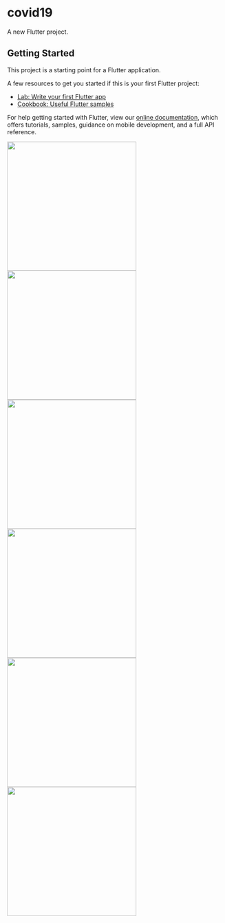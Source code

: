 # covid19

A new Flutter project.

## Getting Started

This project is a starting point for a Flutter application.

A few resources to get you started if this is your first Flutter project:

- [Lab: Write your first Flutter app](https://flutter.dev/docs/get-started/codelab)
- [Cookbook: Useful Flutter samples](https://flutter.dev/docs/cookbook)

For help getting started with Flutter, view our
[online documentation](https://flutter.dev/docs), which offers tutorials,
samples, guidance on mobile development, and a full API reference.

<img src="https://github.com/mostafaghorab11/covid19_app/blob/main/1.jpg" width="300" /> <img src="https://github.com/mostafaghorab11/covid19_app/blob/main/2.jpg" width="300" />
<img src="https://github.com/mostafaghorab11/covid19_app/blob/main/3.jpg" width="300" />
<img src="https://github.com/mostafaghorab11/covid19_app/blob/main/4.jpg" width="300" />
<img src="https://github.com/mostafaghorab11/covid19_app/blob/main/5.jpg" width="300" />
<img src="https://github.com/mostafaghorab11/covid19_app/blob/main/6.jpg" width="300" />
